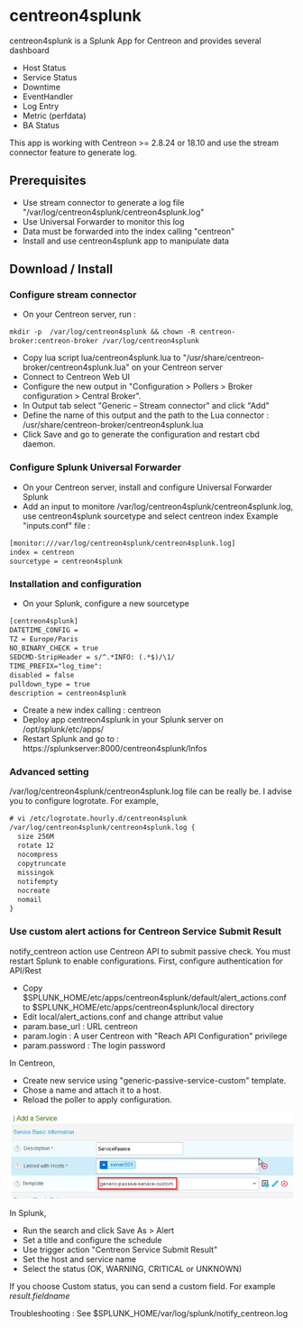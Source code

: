 # centreon4splunk
centreon4splunk is a Splunk App for Centreon and provides several dashboard

* Host Status
* Service Status
* Downtime
* EventHandler
* Log Entry
* Metric (perfdata)
* BA Status

This app is working with Centreon >= 2.8.24 or 18.10 and use the stream connector feature to generate log.  

## Prerequisites

* Use stream connector to generate a log file "/var/log/centreon4splunk/centreon4splunk.log"
* Use Universal Forwarder to monitor this log
* Data must be forwarded into the index calling "centreon"
* Install and use centreon4splunk app to manipulate data

## Download / Install

### Configure stream connector
* On your Centreon server, run :
```
mkdir -p  /var/log/centreon4splunk && chown -R centreon-broker:centreon-broker /var/log/centreon4splunk
```
* Copy lua script lua/centreon4splunk.lua to "/usr/share/centreon-broker/centreon4splunk.lua" on your Centreon server
* Connect to Centreon Web UI
* Configure the new output in "Configuration > Pollers > Broker configuration > Central Broker". 
* In Output tab select "Generic – Stream connector" and click "Add"
* Define the name of this output and the path to the Lua connector : /usr/share/centreon-broker/centreon4splunk.lua
* Click Save and go to generate the configuration and restart cbd daemon.


### Configure Splunk Universal Forwarder
* On your Centreon server, install and configure Universal Forwarder Splunk
* Add an input to monitore /var/log/centreon4splunk/centreon4splunk.log, use centreon4splunk sourcetype and select centreon index
Example "inputs.conf" file :
```
[monitor:///var/log/centreon4splunk/centreon4splunk.log]
index = centreon
sourcetype = centreon4splunk
```
### Installation and configuration
* On your Splunk, configure a new sourcetype
```
[centreon4splunk]
DATETIME_CONFIG =
TZ = Europe/Paris
NO_BINARY_CHECK = true
SEDCMD-StripHeader = s/^.*INFO: (.*$)/\1/
TIME_PREFIX="log_time":
disabled = false
pulldown_type = true
description = centreon4splunk
```
* Create a new index calling : centreon
* Deploy app centreon4splunk in your Splunk server on /opt/splunk/etc/apps/
* Restart Splunk and go to : https://splunkserver:8000/centreon4splunk/Infos

### Advanced setting
/var/log/centreon4splunk/centreon4splunk.log file can be really be. 
I advise you to configure logrotate. For example,
```
# vi /etc/logrotate.hourly.d/centreon4splunk
/var/log/centreon4splunk/centreon4splunk.log {
  size 256M
  rotate 12
  nocompress
  copytruncate
  missingok
  notifempty
  nocreate
  nomail
}

```
### Use custom alert actions for Centreon Service Submit Result

notify_centreon action use Centreon API to submit passive check. You must restart Splunk to enable configurations.
First, configure authentication for API/Rest
* Copy $SPLUNK_HOME/etc/apps/centreon4splunk/default/alert_actions.conf to $SPLUNK_HOME/etc/apps/centreon4splunk/local directory
* Edit local/alert_actions.conf and change attribut value
* param.base_url : URL centreon
* param.login : A user Centreon with "Reach API Configuration" privilege
* param.password : The login password

In Centreon, 
* Create new service using "generic-passive-service-custom" template. 
* Chose a name and attach it to a host.
* Reload the poller to apply configuration.

![Service passive](https://raw.githubusercontent.com/lkco/centreon4Splunk/master/images/centreon_service_passive.png "Service passive")

In Splunk, 
* Run the search and click Save As > Alert
* Set a title and configure the schedule 
* Use trigger action "Centreon Service Submit Result"
* Set the host and service name
* Select the status (OK, WARNING, CRITICAL or UNKNOWN)

If you choose Custom status, you can send a custom field. For example $result.fieldname$

Troubleshooting : See $SPLUNK_HOME/var/log/splunk/notify_centreon.log 


